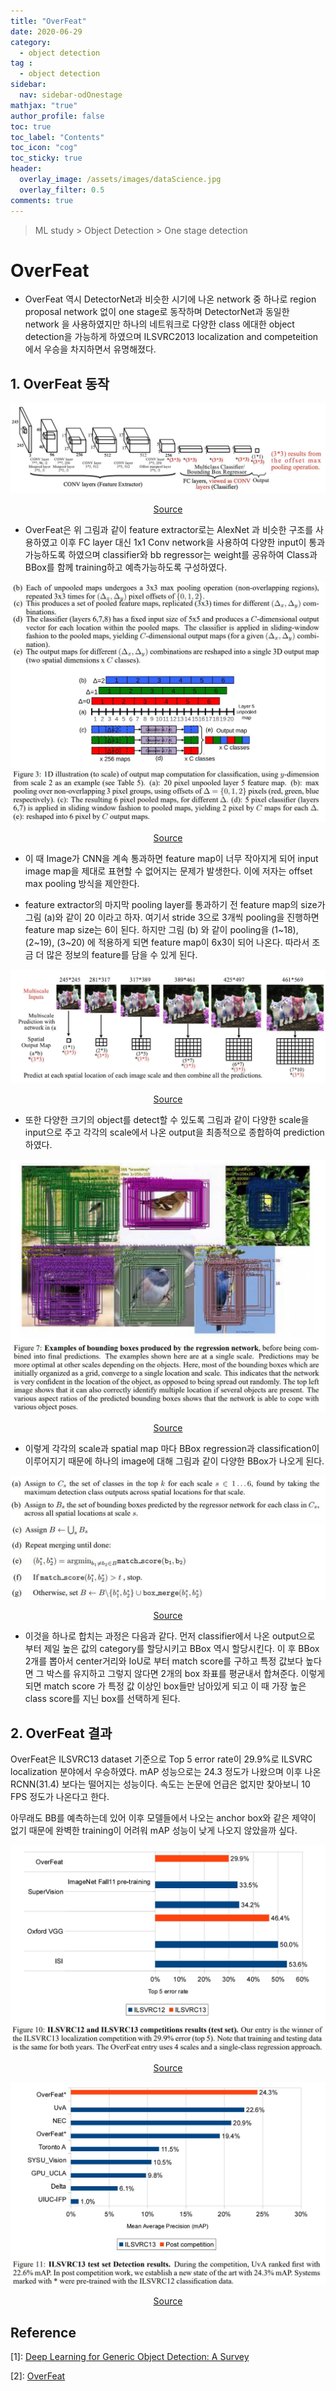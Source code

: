 ```yaml
---
title: "OverFeat"
date: 2020-06-29
category:
  - object detection
tag :
  - object detection
sidebar:
  nav: sidebar-odOnestage
mathjax: "true"
author_profile: false
toc: true
toc_label: "Contents"
toc_icon: "cog"
toc_sticky: true
header:
  overlay_image: /assets/images/dataScience.jpg
  overlay_filter: 0.5
comments: true
---
```


> ML study > Object Detection > One stage detection

<script type="text/javascript" 
src="https://cdn.mathjax.org/mathjax/latest/MathJax.js?config=TeX-AMS_HTML">
</script>

# OverFeat
- OverFeat 역시 DetectorNet과 비슷한 시기에 나온 network 중 하나로 region proposal network 없이 one stage로 동작하며 DetectorNet과 동일한 network 을 사용하였지만 하나의 네트워크로 다양한 class 에대한 object detection을 가능하게 하였으며 ILSVRC2013 localization and competeition 에서 우승을 차지하면서 유명해졌다.

## 1. OverFeat 동작

<center><img src="/assets/images/od/survey14-a.jpg" ></center>

[<center>Source</center>](https://doi.org/10.1007/s11263-019-01247-4)

- OverFeat은 위 그림과 같이 feature extractor로는 AlexNet 과 비슷한 구조를 사용하였고 이후 FC layer 대신 1x1 Conv network을 사용하여 다양한 input이 통과가능하도록 하였으며 classifier와 bb regressor는 weight를 공유하여 Class과 BBox를 함께 training하고 예측가능하도록 구성하였다.

<center><img src="/assets/images/od/overFeat03.jpg" ></center>

[<center>Source</center>](https://arxiv.org/pdf/1312.6229.pdf)

- 이 때 Image가 CNN을 계속 통과하면 feature map이 너무 작아지게 되어 input image map을 제대로 표현할 수 없어지는 문제가 발생한다. 이에 저자는 offset max pooling 방식을 제안한다. 

- feature extractor의 마지막 pooling layer를 통과하기 전 feature map의 size가 그림 (a)와 같이 20 이라고 하자. 여기서 stride 3으로 3개씩 pooling을 진행하면 feature map size는 6이 된다. 하지만 그림 (b) 와 같이 pooling을 (1~18), (2~19), (3~20) 에 적용하게 되면 feature map이 6x3이 되어 나온다. 따라서 조금 더 많은 정보의 feature를 담을 수 있게 된다. 

 <center><img src="/assets/images/od/survey14-b.jpg" ></center>

[<center>Source</center>](https://doi.org/10.1007/s11263-019-01247-4)

- 또한 다양한 크기의 object를 detect할 수 있도록 그림과 같이 다양한 scale을 input으로 주고 각각의 scale에서 나온 output을 최종적으로 종합하여 prediction하였다. 

<center><img src="/assets/images/od/overFeat07.jpg" ></center>

[<center>Source</center>](https://arxiv.org/pdf/1312.6229.pdf)

- 이렇게 각각의 scale과 spatial map 마다 BBox regression과 classification이 이루어지기 때문에 하나의 image에 대해 그림과 같이 다양한 BBox가 나오게 된다.

<center><img src="/assets/images/od/overFeatA1.jpg" ></center>
<center><img src="/assets/images/od/overFeatA2.jpg" ></center>

[<center>Source</center>](https://arxiv.org/pdf/1312.6229.pdf)

- 이것을 하나로 합치는 과정은 다음과 같다.
먼저 classifier에서 나온 output으로 부터 제일 높은 값의 category를 할당시키고 BBox 역시 할당시킨다. 이 후 BBox 2개를 뽑아서 center거리와 IoU로 부터 match score를 구하고 특정 값보다 높다면 그 박스를 유지하고 그렇지 않다면 2개의 box 좌표를 평균내서 합쳐준다. 이렇게 되면 match score 가 특정 값 이상인 box들만 남아있게 되고 이 때 가장 높은 class score를 지닌 box를 선택하게 된다. 

## 2. OverFeat 결과

OverFeat은 ILSVRC13 dataset 기준으로 Top 5 error rate이 29.9%로 ILSVRC localization 분야에서 우승하였다. mAP 성능으로는 24.3 정도가 나왔으며 이후 나온 RCNN(31.4) 보다는 떨어지는 성능이다. 속도는 논문에 언급은 없지만 찾아보니 10 FPS 정도가 나온다고 한다.

아무래도 BB를 예측하는데 있어 이후 모델들에서 나오는 anchor box와 같은 제약이 없기 때문에 완벽한 training이 어려워 mAP 성능이 낮게 나오지 않았을까 싶다.
<!--OverFeat은 이후 나오는 YOLO와 SSD와 비슷한 구조이나 classification 과 regression layer를 차례로 training 했다는 점에서 다르다. 
-->
<center><img src="/assets/images/od/overFeat10.jpg" ></center>

[<center>Source</center>](https://arxiv.org/pdf/1312.6229.pdf)

<center><img src="/assets/images/od/overFeat11.jpg" ></center>

[<center>Source</center>](https://arxiv.org/pdf/1312.6229.pdf)



## Reference
\[1]: [Deep Learning for Generic Object Detection: A Survey](https://doi.org/10.1007/s11263-019-01247-4)

\[2]: [OverFeat](https://arxiv.org/pdf/1312.6229.pdf)


<br><br>
